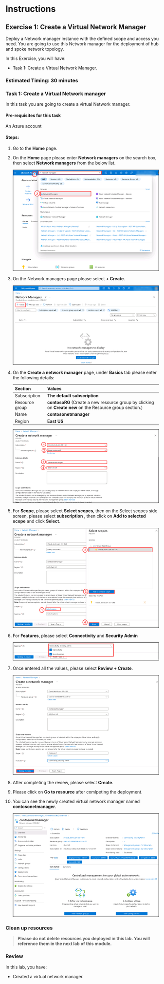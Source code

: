 # Instructions

## Exercise 1: Create a Virtual Network Manager

Deploy a Network manager instance with the defined scope and access you need. You are going to use this Network manager for the deployment of hub and spoke network topology.

In this Exercise, you will have:

  + Task 1: Create a Virtual Network Manager.

### Estimated Timing: 30 minutes

### Task 1: Create a Virtual Network manager

In this task you are going to create a virtual Network manager.

#### Pre-requisites for this task

An Azure account

#### Steps:

1. Go to the **Home** page.

2. On the **Home** page please enter **Network managers** on the search box, then select **Network managers** from the below list.

    ![img](../media/vn1.png)
  
3. On the Network managers page please select **+ Create**.

    ![img](../media/vn2.png)

4. On the **Create a network manager** page, under **Basics** tab please enter the following details:

    | Section | Values |
    | ------- | ------ |
    | Subscription | **The default subscription** |
    | Resource group | **contosoRG** (Create a new resource group by clicking on **Create new** on the Resource group section.) |
    | Name | **contosonetmanager** |
    | Region | **East US** |
  
   
    ![img](../media/vn2a.png) 
  
5. For **Scope**, please select **Select scopes**, then on the Select scopes side screen, please select **subscription** , then click on **Add to selected scope** and click **Select**.

   ![img](../media/scop1.png)

6. For **Features**, please select **Connectivity** and **Security Admin**

   ![img](../media/vn4.png)

7. Once entered all the values, please select **Review + Create**.

   ![img](../media/vn5.png)

8. After completing the review, please select **Create**.

9. Please click on **Go to resource** after comlpeting the deployment.

10. You can see the newly created virtual network manager named **contosonetmanager**.

     ![img](../media/vn6.png)


### Clean up resources

>**Please do not delete resources you deployed in this lab. You will reference them in the next lab of this module.**

### Review

In this lab, you have:

+ Created a virtual network manager.



